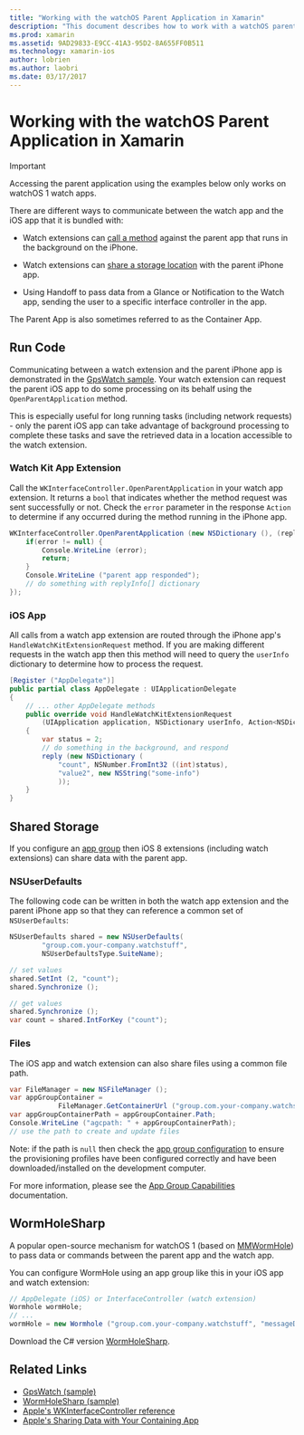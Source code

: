 ```yaml
---
title: "Working with the watchOS Parent Application in Xamarin"
description: "This document describes how to work with a watchOS parent application in Xamarin. It discusses WatchKit app extensions, iOS apps, shared storage, and more."
ms.prod: xamarin
ms.assetid: 9AD29833-E9CC-41A3-95D2-8A655FF0B511
ms.technology: xamarin-ios
author: lobrien
ms.author: laobri
ms.date: 03/17/2017
---
```


# Working with the watchOS Parent Application in Xamarin

> [!IMPORTANT]
> Accessing the parent application using the examples below
only works on watchOS 1 watch apps.


There are different ways to communicate between the watch
	app and the iOS app that it is bundled with:

- Watch extensions can [call a method](#code) against the parent app
	that runs in the background on the iPhone.

- Watch extensions can [share a storage location](#storage)
	with the parent iPhone app.

- Using Handoff to pass data from a Glance or
	Notification to the Watch app, sending the user
	to a specific interface controller in the app.

The Parent App is also sometimes referred to as the Container App.


<a name="code" />

## Run Code

Communicating between a watch extension and the parent
	iPhone app is demonstrated in the [GpsWatch sample](https://developer.xamarin.com/samples/GpsWatch).
	Your watch extension can request the parent iOS app
	to do some processing on its behalf using the `OpenParentApplication`
	method.

This is especially useful for long running tasks (including
	network requests) - only the parent iOS app can take advantage of
	background processing to complete these tasks and save the
	retrieved data in a location accessible to the watch extension.



### Watch Kit App Extension

Call the `WKInterfaceController.OpenParentApplication` in your watch
	app extension. It returns a `bool` that indicates whether the
	method request was sent successfully or not. Check the `error`
	parameter in the response `Action` to determine if any occurred during
	the method running in the iPhone app.

```csharp
WKInterfaceController.OpenParentApplication (new NSDictionary (), (replyInfo, error) => {
	if(error != null) {
		Console.WriteLine (error);
		return;
	}
	Console.WriteLine ("parent app responded");
	// do something with replyInfo[] dictionary
});
```


### iOS App

All calls from a watch app extension are routed through
	the iPhone app's `HandleWatchKitExtensionRequest` method.
	If you are making different requests in the watch app
	then this method will need to query the `userInfo` dictionary
	to determine how to process the request.


```csharp
[Register ("AppDelegate")]
public partial class AppDelegate : UIApplicationDelegate
{
	// ... other AppDelegate methods
	public override void HandleWatchKitExtensionRequest
		(UIApplication application, NSDictionary userInfo, Action<NSDictionary> reply)
	{
		var status = 2;
		// do something in the background, and respond
		reply (new NSDictionary (
			"count", NSNumber.FromInt32 ((int)status),
			"value2", new NSString("some-info")
			));
	}
}
```


<a name="storage" />

## Shared Storage

If you configure an [app group](~/ios/watchos/app-fundamentals/app-groups.md)
	then iOS 8 extensions (including watch extensions) can share data
	with the parent app.

<a name="nsuserdefaults" />

### NSUserDefaults

The following code can be written in both the watch app
	extension and the parent iPhone app so that they can
	reference a common set of `NSUserDefaults`:

```csharp
NSUserDefaults shared = new NSUserDefaults(
		"group.com.your-company.watchstuff",
		NSUserDefaultsType.SuiteName);

// set values
shared.SetInt (2, "count");
shared.Synchronize ();

// get values
shared.Synchronize ();
var count = shared.IntForKey ("count");
```

<a name="files" />

### Files

The iOS app and watch extension can also share files
	using a common file path.

```csharp
var FileManager = new NSFileManager ();
var appGroupContainer =
			FileManager.GetContainerUrl ("group.com.your-company.watchstuff");
var appGroupContainerPath = appGroupContainer.Path;
Console.WriteLine ("agcpath: " + appGroupContainerPath);
// use the path to create and update files
```

Note: if the path is `null` then check the
	[app group configuration](~/ios/watchos/app-fundamentals/app-groups.md)
	to ensure the provisioning profiles have been configured correctly
	and have been downloaded/installed on the development computer.

For more information, please see the [App Group Capabilities](~/ios/deploy-test/provisioning/capabilities/app-groups-capabilities.md) documentation.

## WormHoleSharp

A popular open-source mechanism for watchOS 1 (based on [MMWormHole](https://github.com/mutualmobile/MMWormhole))
	to pass data or commands between the parent
	app and the watch app.

You can configure WormHole using an app group like this
	in your iOS app and watch extension:

```csharp
// AppDelegate (iOS) or InterfaceController (watch extension)
Wormhole wormHole;
// ...
wormHole = new Wormhole ("group.com.your-company.watchstuff", "messageDir");
```

Download the C# version [WormHoleSharp](https://github.com/Clancey/WormHoleSharp).



## Related Links

- [GpsWatch (sample)](https://developer.xamarin.com/samples/monotouch/WatchKit/WatchKitCatalog/)
- [WormHoleSharp (sample)](https://github.com/Clancey/WormHoleSharp)
- [Apple's WKInterfaceController reference](https://developer.apple.com/library/prerelease/ios/documentation/WatchKit/Reference/WKInterfaceController_class/index.html#//apple_ref/occ/clm/WKInterfaceController/openParentApplication:reply:)
- [Apple's Sharing Data with Your Containing App](https://developer.apple.com/library/ios/documentation/General/Conceptual/ExtensibilityPG/ExtensionScenarios.html)
